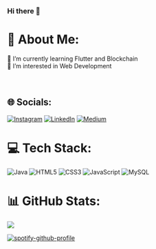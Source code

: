 ### Hi there 👋

<!--
**OnurKucukoz/OnurKucukoz** is a ✨ _special_ ✨ repository because its `README.md` (this file) appears on your GitHub profile.

Here are some ideas to get you started:

- 🔭 I’m currently working on ...
- 🌱 I’m currently learning ...
- 👯 I’m looking to collaborate on ...
- 🤔 I’m looking for help with ...
- 💬 Ask me about ...
- 📫 How to reach me: ...
- 😄 Pronouns: ...
- ⚡ Fun fact: ...
-->
# 💫 About Me:
🌱 I’m currently learning Flutter and Blockchain<br>🤝 I’m interested in Web Development <br><br><br>


## 🌐 Socials:
[![Instagram](https://img.shields.io/badge/Instagram-%23E4405F.svg?logo=Instagram&logoColor=white)](https://instagram.com/kucukozonur) [![LinkedIn](https://img.shields.io/badge/LinkedIn-%230077B5.svg?logo=linkedin&logoColor=white)](https://linkedin.com/in/onur-kucukoz) [![Medium](https://img.shields.io/badge/Medium-12100E?logo=medium&logoColor=white)](https://medium.com/@@onurkkz) 

# 💻 Tech Stack:
![Java](https://img.shields.io/badge/java-%23ED8B00.svg?style=for-the-badge&logo=java&logoColor=white) ![HTML5](https://img.shields.io/badge/html5-%23E34F26.svg?style=for-the-badge&logo=html5&logoColor=white) ![CSS3](https://img.shields.io/badge/css3-%231572B6.svg?style=for-the-badge&logo=css3&logoColor=white) ![JavaScript](https://img.shields.io/badge/Flutter-%2302569B.svg?style=for-the-badge&logo=Flutter&logoColor=white) ![MySQL](https://img.shields.io/badge/mysql-%2300f.svg?style=for-the-badge&logo=mysql&logoColor=white)
# 📊 GitHub Stats:

![](https://github-readme-stats.vercel.app/api/top-langs/?username=OnurKucukoz&theme=tokyonight&hide_border=true&include_all_commits=true&count_private=true&layout=compact)

<!-- Proudly created with GPRM ( https://gprm.itsvg.in ) -->
[![spotify-github-profile](https://spotify-github-profile.vercel.app/api/view?uid=11184034050&cover_image=true&theme=novatorem&bar_color=24b71f&bar_color_cover=false)](https://spotify-github-profile.vercel.app/api/view?uid=11184034050&redirect=true)
